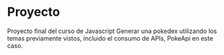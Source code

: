 # Proyecto
Proyecto final del curso de Javascript
Generar una pokedex utilizando los temas previamente vistos, incluido el consumo de APIs, PokeApi en este caso.